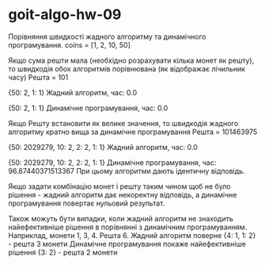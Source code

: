 # goit-algo-hw-09
Порівняння швидкості жадного алгоритму та динамічного програмування.
coins = [1, 2, 10, 50]

Якщо сума решти мала (необхідно розрахувати кілька монет як решту), то швидкодія обох алгоритмів порівнювана (як відображає лічильник часу)
Решта = 101

{50: 2, 1: 1}
Жадний алгоритм, час: 0.0

{50: 2, 1: 1}
Динамічне програмування, час: 0.0

Якщо Решту встановити як велике значення, то швидкодія жадного алгоритму кратно вища за динамічне програмування
Решта = 101463975

{50: 2029279, 10: 2, 2: 2, 1: 1}
Жадний алгоритм, час: 0.0

{50: 2029279, 10: 2, 2: 2, 1: 1}
Динамічне програмування, час: 96.87440371513367
При цьому алгоритми дають ідентичну відповідь.

Якщо задати комбінацію монет і решту таким чином щоб не було рішення - жадний алгоритм дає некоректну відповідь, а динамічне програмування повертає нульовий результат.

Також можуть бути випадки, коли жадний алгоритм не знаходить найефективніше рішення в порівнянні з динамічним програмуванням. Наприклад, монети 1, 3, 4. Решта 6.
Жадний алгоритм поверне {4: 1, 1: 2} - решта 3 монети
Динамічне програмування покаже найефективніше рішення {3: 2} - решта 2 монети
